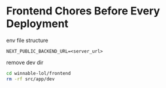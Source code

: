 # Frontend Chores Before Every Deployment

env file structure

```
NEXT_PUBLIC_BACKEND_URL=<server_url>
```

remove dev dir

```bash
cd winnable-lol/frontend
rm -rf src/app/dev
```

